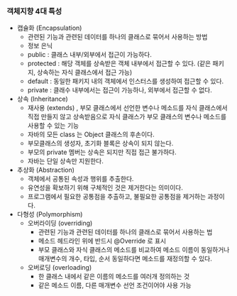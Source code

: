 ### 객체지향 4대 특성

- 캡슐화 (Encapsulation)
    - 관련된 기능과 관련된 데이터를 하나의 클래스로 묶어서 사용하는 방법
    - 정보 은닉
    - public : 클래스 내부/외부에서 접근이 가능하다.
    - protected : 해당 객체를 상속받은 객체 내부에서 접근할 수 있다.  (같은 패키지, 상속하는 자식 클래스에서 접근 가능)
    - default : 동일한 패키지 내의 객체에서 인스터스를 생성하여 접근할 수 있다.
    - private : 클래수 내부에서는 접근이 가능하나, 외부에서 접근할 수 없다.
- 상속 (Inheritance)
    - 재사용 (extends) , 부모 클래스에서 선언한 변수나 메소드를 자식 클래스에서 직접 만들지 않고 상속받음으로 자식 클래스가 부모 클래스의 변수나 메소드를 사용할 수 있는 기능
    - 자바의 모든 class 는 Object 클래스의 후손이다.
    - 부모클래스의 생성자, 초기화 블록은 상속이 되지 않는다.
    - 부모의 private 멤버는 상속은 되지만 직접 접근 불가하다.
    - 자바는 단일 상속만 지원한다.
- 추상화 (Abstraction)
    - 객체에서 공통된 속성과 행위를 추출한다.
    - 유연성을 확보하기 위해 구체적인 것은 제거한다는 의미이다.
    - 프로그램에서 필요한 공통점을 추출하고, 불필요한 공통점을 제거하는 과정이다.
- 다형성 (Polymorphism)
    - 오버라이딩 (overriding)
        - 관련된 기능과 관련된 데이터를 하나의 클래스로 묶어서 사용하는 법
        - 메소드 헤드라인 위에 반드시 @Override 로 표시
        - 부모 클래스와 자식 클래스의 메소드를 비교하여 메소드 이름이 동일하거나 매개변수의 개수, 타입, 순서 동일하다면 메소드를 재정의할 수 있다.
    - 오버로딩 (overloading)
        - 한 클래스 내에서 같은 이름의 메소드를 여러개 정의하는 것
        - 같은 메소드 이름, 다른 매개변수 선언 조건이어야 사용 가능
